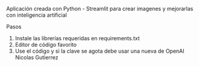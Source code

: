 Aplicación creada con Python - Streamlit para crear imagenes y mejorarlas con inteligencia artificial

Pasos
1. Instale las librerías requeridas en requirements.txt
2. Editor de código favorito
3. Use el código y si la clave se agota debe usar una nueva de OpenAI
Nicolas Gutierrez